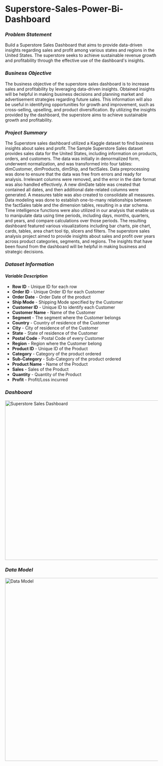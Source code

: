 # Superstore-Sales-Power-Bi-Dashboard

### *Problem Statement*
Build a Superstore Sales Dashboard that aims to provide data-driven insights regarding sales and profit among various states and regions in the United States. The superstore seeks to achieve sustainable revenue growth and profitability through the effective use of the dashboard's insights.


### *Business Objective*
The business objective of the superstore sales dashboard is to increase sales and profitability by leveraging data-driven insights. Obtained insights will be helpful in making business decisions and planning market and advertisement strategies regarding future sales. This information will also be useful in identifying opportunities for growth and improvement, such as cross-selling, upselling, and product diversification. By utilizing the insights provided by the dashboard, the superstore aims to achieve sustainable growth and profitability.

### *Project Summary*
The Superstore sales dashboard utilized a Kaggle dataset to find business insights about sales and profit. The Sample Superstore Sales dataset provides sales data for the United States, including information on products, orders, and customers. The data was initially in denormalized form, underwent normalization, and was transformed into four tables: dimCustomer, dimProducts, dimShip, and factSales. Data preprocessing was done to ensure that the data was free from errors and ready for analysis. Irrelevant columns were removed, and the error in the date format was also handled effectively. A new dimDate table was created that contained all dates, and then additional date-related columns were generated. A measures table was also created to consolidate all measures. Data modeling was done to establish one-to-many relationships between the factSales table and the dimension tables, resulting in a star schema. Time intelligence functions were also utilized in our analysis that enable us to manipulate data using time periods, including days, months, quarters, and years, and compare calculations over those periods. The resulting dashboard featured various visualizations including bar charts, pie chart, cards, tables, area chart tool tip, slicers and filters. The superstore sales analysis project aimed to provide insights about sales and profit over years across product categories, segments, and regions. The insights that have been found from the dashboard will be helpful in making business and strategic decisions.



### *Dataset Information*
#### *Variable Description*

* **Row ID** - Unique ID for each row
* **Order ID** - Unique Order ID for each Customer
* **Order Date** - Order Date of the product
* **Ship Mode** - Shipping Mode specified by the Customer
* **Customer ID** - Unique ID to identify each Customer
* **Customer Name** - Name of the Customer
* **Segment** - The segment where the Customer belongs 
* **Country** - Country of residence of the Customer
* **City** - City of residence of of the Customer
* **State** - State of residence of the Customer
* **Postal Code** - Postal Code of every Customer 
* **Region** - Region where the Customer belong
* **Product ID** - Unique ID of the Product
* **Category** - Category of the product ordered
* **Sub-Category** - Sub-Category of the product ordered
* **Product Name** - Name of the Product
* **Sales** - Sales of the Product
* **Quantity** - Quantity of the Product
* **Profit** - Profit/Loss incurred

### *Dashboard*
<img width="525" alt="Superstore Sales Dashboard" src="https://github.com/user-attachments/assets/53a49eac-0135-4def-a422-46e5a61ecc17">

### *Data Model*
<img width="602" alt="Data Model" src="https://github.com/user-attachments/assets/248e2569-a7be-4eaa-bfd3-7aeeaffae1d6">



